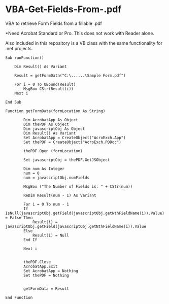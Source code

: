 # VBA-Get-Fields-From-.pdf
VBA to retrieve Form Fields from a fillable .pdf

*Need Acrobat Standard or Pro. This does not work with Reader alone.

Also included in this repository is a VB class with the same functionality for .net projects.

```VBA
Sub runFunction()

    Dim Result() As Variant

    Result = getFormData("C:\......\Sample Form.pdf")

    For i = 0 To UBound(Result)
        MsgBox CStr(Result(i))
    Next i

End Sub

Function getFormData(formLocation As String)

        Dim AcrobatApp As Object
        Dim thePDF As Object
        Dim javascriptObj As Object
        Dim Result() As Variant
        Set AcrobatApp = CreateObject("AcroExch.App")
        Set thePDF = CreateObject("AcroExch.PDDoc")

        thePDF.Open (formLocation)

        Set javascriptObj = thePDF.GetJSObject

        Dim num As Integer
        num = 0
        num = javascriptObj.numFields

        MsgBox ("The Number of Fields is: " + CStr(num))

        ReDim Result(num - 1) As Variant
        
        For i = 0 To num - 1
        If IsNull(javascriptObj.getField(javascriptObj.getNthFieldName(i)).Value) = False Then
            Result(i) = javascriptObj.getField(javascriptObj.getNthFieldName(i)).Value
        Else
            Result(i) = Null
        End If

        Next i

        
        thePDF.Close
        AcrobatApp.Exit
        Set AcrobatApp = Nothing
        Set thePDF = Nothing


        getFormData = Result

End Function
